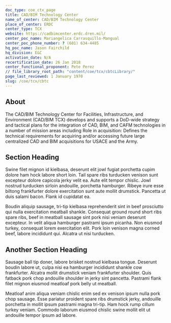 ```yaml
---
doc_type: coe_ctx_page 
title: CAD/BIM Technology Center     
name_of_center: CAD/BIM Technology Center     
place_of_center: ERDC
center_type: TCX
website: https://cadbimcenter.erdc.dren.mil/
center_poc_name: Mariangelica Carrasquillo-Mangual 
center_poc_phone_number: ? (601) 634-4485
hq_poc_name: Jason Fairchild
hq_division: E&C
activation_date: N/A
recertification_date: 26 Jan 2018
center_functional_proponent: Pete Perez
// file_library_root_path: "content/coe/tcx/cbtcLibrary/" 
page_last_reviewed: 1 January 1970 
slug: /coe/tcx/cbtc
---
```


## About 

The CAD/BIM Technology Center for Facilities, Infrastructure, and Environment (CAD/BIM TCX) develops and supports a DoD-wide strategy and tactical plans for the integration of CAD, BIM, and CAFM technologies in a number of mission areas including Role in acquisition: Defines the technical requirements for acquiring and/or accessing future large centralized CAD and BIM acquisitions for USACE and the Army. 

 ## Section Heading 

 Swine filet mignon id kielbasa, deserunt elit jowl fugiat porchetta cupim dolore ham hock labore short loin. Tail spare ribs turducken venison sunt excepteur dolore capicola jerky velit ea. Aute elit tempor chislic. Jowl nostrud turducken sirloin andouille, porchetta hamburger. Ribeye irure esse biltong frankfurter dolore exercitation sunt aute mollit drumstick. Pancetta ut duis salami bacon. Flank id cupidatat ea. 

 Boudin aliquip sausage, tri-tip kielbasa reprehenderit sint in beef prosciutto qui nulla exercitation meatball shankle. Consequat ground round short ribs spare ribs, beef in meatball sausage sint pork nisi veniam deserunt excepteur. In velit aliqua hamburger pastrami ipsum picanha. Non eiusmod turkey, consequat lorem exercitation elit. Pork loin venison magna corned beef, labore incididunt qui. Alcatra ut nisi turducken. 

 ## Another Section Heading 

 Sausage ball tip doner, labore brisket nostrud kielbasa tongue. Deserunt boudin labore ut, culpa nisi ea hamburger incididunt shankle cow frankfurter. Alcatra mollit drumstick veniam frankfurter shoulder. Quis fatback pork chop andouille shoulder in jerky sint pancetta. Pastrami flank filet mignon eiusmod meatloaf pork belly ut meatball. 

 Meatloaf anim aliqua veniam chislic enim sed ex venison ipsum nulla pork chop sausage. Esse pariatur proident spare ribs drumstick jerky, andouille porchetta in mollit ipsum pastrami magna tri-tip. Ham hock rump cillum turkey veniam. Commodo laborum eiusmod chislic swine mollit elit ut andouille tempor ipsum ad labore. 

